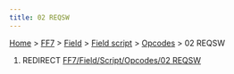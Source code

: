 ```yaml
---
title: 02 REQSW
---
```


[Home](Main%20Page.md) > [FF7](FF7.md) > [Field](FF7/Field.md) > [Field script](FF7/Field/Field%20script.md) > [Opcodes](FF7/Field/Field%20script/Opcodes.md) > 02 REQSW

1.  REDIRECT [FF7/Field/Script/Opcodes/02 REQSW][]

  [FF7/Field/Script/Opcodes/02 REQSW]: FF7/Field/Script/Opcodes/02%20REQSW.md
    "wikilink"
